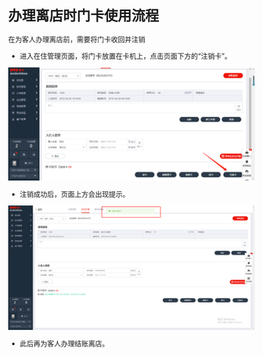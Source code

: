 # 办理离店时门卡使用流程

在为客人办理离店前，需要将门卡收回并注销

* 进入在住管理页面，将门卡放置在卡机上，点击页面下方的“注销卡”。

![](../../../.gitbook/assets/image%20%281004%29.png)

* 注销成功后，页面上方会出现提示。

![](../../../.gitbook/assets/image%20%28567%29.png)

* 此后再为客人办理结账离店。

